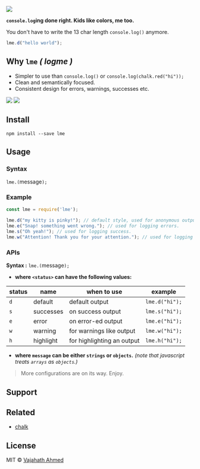 ![](https://raw.githubusercontent.com/vajahath/lme/master/media/logo.png)

**`console.log`ing done right. Kids like colors, me too.**


You don't have to write the 13 char length `console.log()` anymore.

```javascript
lme.d("hello world");
```

## Why `lme` *( logme )*
- Simpler to use than `console.log()` or `console.log(chalk.red("hi"));`
- Clean and semantically focused.
- Consistent design for errors, warnings, successes etc.

![](https://raw.githubusercontent.com/vajahath/lme/master/media/obj-img.png)
![](https://raw.githubusercontent.com/vajahath/lme/master/media/str-img.png)

## Install

```shell
npm install --save lme
```

## Usage

### Syntax

`lme.`<status>`(`message`);`

### Example
```javascript
const lme = require('lme');

lme.d("my kitty is pinky!"); // default style, used for anonymous outputs.
lme.e("Snap! something went wrong."); // used for logging errors.
lme.s("Oh yeah!"); // used for logging success.
lme.w("Attention! Thank you for your attention."); // used for logging warnings.
```

### APIs

**Syntax :** `lme.`<status>`(`message`);`

- **where `<status>` can have the following values:**

| status        | name       | when to use                | example               |
| ------------- | ---------- | -------------------------- | --------------------- |
| `d`           | default    | default output             | `lme.d("hi");`        |
| `s`           | successes  | on success output          | `lme.s("hi");`        |
| `e`           | error      | on error-ed output         | `lme.e("hi");`        |
| `w`           | warning    | for warnings like output   | `lme.w("hi");`        |
| `h`           | highlight  | for highlighting an output | `lme.h("hi");`        |

- **where `message` can be either `strings` or `objects`.** *(note that javascript treats `arrays` as `objects`.)*

> More configurations are on its way.
> Enjoy.

## Support


## Related
- [chalk](https://www.npmjs.com/package/chalk)

## License
MIT &copy; [Vajahath Ahmed](https://mycolorpad.blogspot.in)